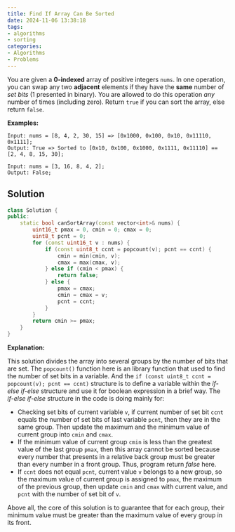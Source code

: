 ```yaml
---
title: Find If Array Can Be Sorted
date: 2024-11-06 13:38:18
tags:
- algorithms
- sorting
categories:
- Algorithms
- Problems
---
```

You are given a **0-indexed** array of positive integers `nums`.
In one operation, you can swap any two **adjacent** elements if they have the **same** number of *set bits* (1 presented in binary). You are allowed to do this operation *any* number of times (including zero).
Return `true` if you can sort the array, else return `false`.

**Examples:**

```
Input: nums = [8, 4, 2, 30, 15] => [0x1000, 0x100, 0x10, 0x11110, 0x1111];
Output: True => Sorted to [0x10, 0x100, 0x1000, 0x1111, 0x11110] == [2, 4, 8, 15, 30];
```

```
Input: nums = [3, 16, 8, 4, 2];
Output: False;
```

## Solution

```cpp
class Solution {
public:
    static bool canSortArray(const vector<int>& nums) {
        uint16_t pmax = 0, cmin = 0; cmax = 0;
        uint8_t pcnt = 0;
        for (const uint16_t v : nums) {
            if (const uint8_t ccnt = popcount(v); pcnt == ccnt) {
                cmin = min(cmin, v);
                cmax = max(cmax, v);
            } else if (cmin < pmax) {
                return false;
            } else {
                pmax = cmax;
                cmin = cmax = v;
                pcnt = ccnt;
            }
        }
        return cmin >= pmax;
    }
}
```

**Explanation:**

This solution divides the array into several groups by the number of bits that are set. The `popcount()` function here is an library function that used to find the number of set bits in a variable. And the `if (const uint8_t ccnt = popcount(v); pcnt == ccnt)` structure is to define a variable within the *if-else if-else* structure and use it for boolean expression in a brief way.
The *if-else if-else* structure in the code is doing mainly for:

- Checking set bits of current variable `v`, if current number of set bit `ccnt` equals the number of set bits of last variable `pcnt`, then they are in the same group. Then update the maximum and the minimum value of current group into `cmin` and `cmax`.
- If the minimum value of current group `cmin` is less than the greatest value of the last group `pmax`, then this array cannot be sorted because every number that presents in a relative back group must be greater than every number in a front group. Thus, program return *false* here.
- If `ccnt` does not equal `pcnt`, current value `v` belongs to a new group, so the maximum value of current group is assigned to `pmax`, the maximum of the previous group, then update `cmin` and `cmax` with current value, and `pcnt` with the number of set bit of `v`.

Above all, the core of this solution is to guarantee that for each group, their minimum value must be greater than the maximum value of every group in its front.
